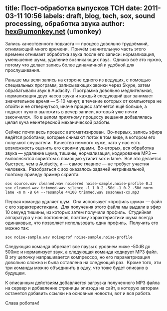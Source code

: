title: Пост-обработка выпусков ТСН
date: 2011-03-11 10:56
labels: draft, blog, tech, sox, sound processing, обработка звука
author: hex@umonkey.net (umonkey)
---
Запись качественного подкаста — процесс довольно трудоёмкий, отнимающий много
времени.  Причём значительную часть этого времени отнимает обработка звука после
его записи: нормализация, уменьшение шума, удаление возникающих пауз.  Однако
всё это нужно, потому что делает запись более динамичной и удобной для
прослушивания.

Раньше мы вели запись на стороне одного из ведущих, с помощью специальных
программ, записывающих звонки через Skype, затем обрабатывали звук в Audacity. 
Программа довольно медлительная, нормализация двух часов звука и каждый
следующий шаг занимает значительное время — 5-10 минут, в течение которых от
компьютера не отойти и не отвернуться, иначе процесс затянется ещё больше, а
подкаст нужно выложить в вечер записи, который уже почти закончился.  Ко в целом
приятному процессу вещания добавлялась целая куча неинтересной механической
работы.

Сейчас почти весь процесс автоматизирован.  Во-первых, запись эфира ведётся
роботами, которые снимают поток в том виде, в котором его получают слушатели. 
Качество немного хуже, зато у нас есть возможность оценить его своими ушами. 
Во-вторых, вся обработка звука — удаление шума, тишины, нормализация,
кодирование MP3 — выполняются скриптом с помощью утилит sox и lame.  Всё это
делается быстрее, чем в Audacity, и — самое главное — не требует участия
человека.  Разобраться с sox оказалось задачей нетривиальной, поэтому приведу
пример скрипта:

    sox source.wav cleaned.wav noisered noise-sample.noise-profile 0.3
    sox cleaned.wav trimmed.wav silence -l 1 0.2 -50d -1 0.2 -50d norm
    lame -m m -B 64 --resample 44100 trimmed.wav sosonews-xx.mp3

Первая команда удаляет шум.  Она использует «профиль шума» — файл с его
характеристиками.  Для получения этого файла мы выдали в эфир 10 секунд тишины,
из которых затем получили профиль.  Студийная аппаратура у нас постоянная,
поэтому характеристики шума всегда одинаковые, что позволяет использовать один
профиль.  Получить его можно так:

    sox noise-sample.wav noiseprof noise-sample.noise-profile

Следующая команда обрезает все паузы с уровнем ниже -50dB до 500мс и нормализует
звук, а следующая команда кодирует MP3 файл.  В эту цепочку напрашивается
компрессор, но его параметризация довольно сложна и была оставлена на следующий
раз.  Кроме того, эти три команды можно объединить в одну, что тоже будет
описано в будущем.

К описанным действиям добавляется загрузка полученного MP3 файла на сервер и
добавление страницы эпизода на сайт, в которую авторам останется добавить ссылки
на основные новости, вот и вся работа.

Слава роботам!

